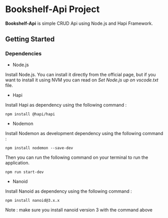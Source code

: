 # Bookshelf-Api Project
**Bookshelf-Api** is simple CRUD Api using Node.js and Hapi Framework.

## Getting Started
### Dependencies
* Node.js

Install Node.js. You can install it directly from the official page, but if you want to install it using NVM you can read on _Set Node.js up on vscode.txt_ file.

* Hapi

Install Hapi as dependency using the following command :
```
npm install @hapi/hapi
```

* Nodemon

Install Nodemon as development dependency using the following command :
```
npm install nodemon --save-dev
```

Then you can run the following command on your terminal to run the application.
```
npm run start-dev 
```

* Nanoid

Install Nanoid as dependency using the following command :
```
npm install nanoid@3.x.x
```
Note : make sure you install nanoid version 3 with the command above